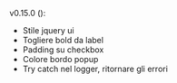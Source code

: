 ﻿
v0.15.0 ():

* Stile jquery ui
* Togliere bold da label
* Padding su checkbox
* Colore bordo popup
* Try catch nel logger, ritornare gli errori